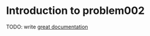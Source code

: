 # Introduction to problem002

TODO: write [great documentation](http://jacobian.org/writing/what-to-write/)
